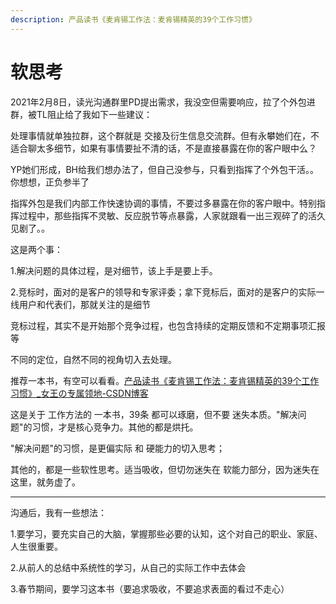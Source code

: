 ```yaml
---
description: 产品读书《麦肯锡工作法：麦肯锡精英的39个工作习惯》
---
```


# 软思考

2021年2月8日，读光沟通群里PD提出需求，我没空但需要响应，拉了个外包进群，被TL阻止给了我如下一些建议：

处理事情就单独拉群，这个群就是 交接及衍生信息交流群。但有永攀她们在，不适合聊太多细节，如果有事情要扯不清的话，不是直接暴露在你的客户眼中么？

YP她们形成，BH给我们想办法了，但自己没参与，只看到指挥了个外包干活。。你想想，正负参半了

指挥外包是我们内部工作快速协调的事情，不要过多暴露在你的客户眼中。特别指挥过程中，那些指挥不灵敏、反应脱节等点暴露，人家就跟看一出三观碎了的活久见剧了。。

这是两个事：

1.解决问题的具体过程，是对细节，该上手是要上手。

2.竞标时，面对的是客户的领导和专家评委；拿下竞标后，面对的是客户的实际一线用户和代表们，那就关注的是细节

竞标过程，其实不是开始那个竞争过程，也包含持续的定期反馈和不定期事项汇报等

不同的定位，自然不同的视角切入去处理。

推荐一本书，有空可以看看。[产品读书《麦肯锡工作法：麦肯锡精英的39个工作习惯》\_女王の专属领地-CSDN博客](https://blog.csdn.net/julialove102123/article/details/83718713)

这是关于 工作方法的 一本书，39条 都可以琢磨，但不要 迷失本质。"解决问题"的习惯，才是核心竞争力。其他的都是烘托。

"解决问题"的习惯，是更偏实际 和 硬能力的切入思考；

其他的，都是一些软性思考。适当吸收，但切勿迷失在 软能力部分，因为迷失在这里，就务虚了。

-----------

沟通后，我有一些想法：

1.要学习，要充实自己的大脑，掌握那些必要的认知，这个对自己的职业、家庭、人生很重要。

2.从前人的总结中系统性的学习，从自己的实际工作中去体会

3.春节期间，要学习这本书（要追求吸收，不要追求表面的看过不走心）

